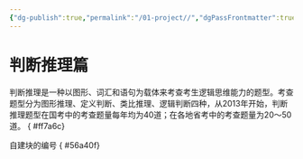 ```yaml
---
{"dg-publish":true,"permalink":"/01-project//","dgPassFrontmatter":true}
---
```


# 判断推理篇

判断推理是一种以图形、词汇和语句为载体来考查考生逻辑思维能力的题型。考查题型分为图形推理、定义判断、类比推理、逻辑判断四种，从2013年开始，判断推理题型在国考中的考查题量每年均为40道；在各地省考中的考查题量为20〜50道。
{ #ff7a6c}


自建块的编号
{ #56a40f}



